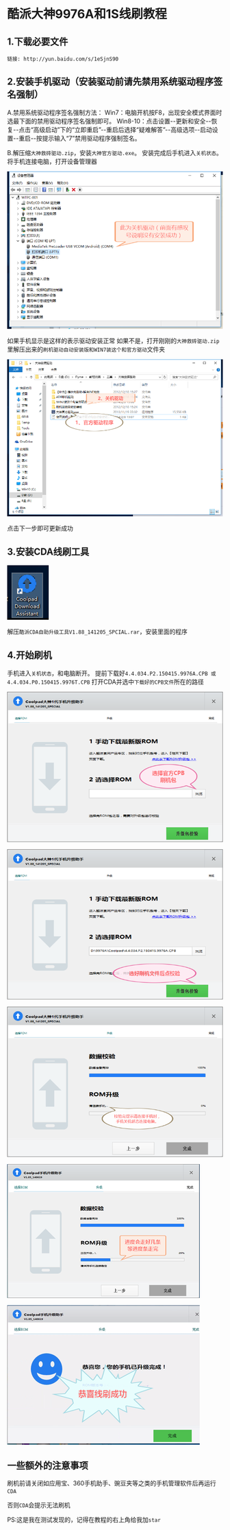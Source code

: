 酷派大神9976A和1S线刷教程
=================
## 1.下载必要文件
```
链接: http://yun.baidu.com/s/1eSjnS90
```
## 2.安装手机驱动（安装驱动前请先禁用系统驱动程序签名强制）

A.禁用系统驱动程序签名强制方法：
   Win7：电脑开机按F8，出现安全模式界面时选最下面的禁用驱动程序签名强制即可。
   Win8-10：点击设置--更新和安全--恢复--点击“高级启动”下的“立即重启”--重启后选择“疑难解答”--高级选项--启动设置--重启--按提示输入“7”禁用驱动程序强制签名。
   
B.解压缩```大神救砖驱动.zip```，安装```大神官方驱动.exe```。
安装完成后手机进入```关机状态```。
将手机连接电脑，打开设备管理器

![如果手机显示是这样的表示驱动安装正常](Sjjc-02.png "如果手机显示是这样的表示驱动安装正常")

如果手机显示是这样的表示驱动安装正常
如果不是，打开刚刚的```大神救砖驱动.zip```里解压出来的```刷机驱动自动安装版和WIN7装这个和官方驱动```文件夹

![请在百度网盘下载](Qdml.png "请在百度网盘下载")

点击下一步即可更新成功
## 3.安装CDA线刷工具
![如图](CDA.png "如图")

解压```酷派CDA自助升级工具V1.88_141205_SPCIAL.rar```，安装里面的程序
## 4.开始刷机
手机进入```关机状态```，和电脑断开。
提前下载好```4.4.034.P2.150415.9976A.CPB 或 4.4.034.P0.150415.9976T.CPB```
打开CDA并选中```下载好的CPB文件```所在的路径

![如图](sj-01.png "如图")

![如图](sj-02.png "如图")

![如图](sj-03.png "如图")

![如图](sj-04.png "如图")

![如图](sj-05.png "如图")

## 一些额外的注意事项
刷机前请关闭如应用宝、360手机助手、豌豆夹等之类的手机管理软件后再运行```CDA```

否则```CDA```会提示无法刷机

PS:这是我在测试发现的，记得在教程的右上角给我加```star```
